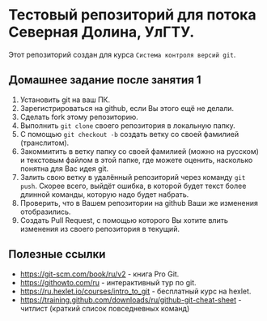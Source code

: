 # Тестовый репозиторий для потока Северная Долина, УлГТУ.

Этот репозиторий создан для курса `Система контроля версий git`.

## Домашнее задание после занятия 1

1. Установить git на ваш ПК.
2. Зарегистрироваться на github, если Вы этого ещё не делали.
3. Сделать fork этому репозиторию.
4. Выполнить `git clone` своего репозитория в локальную папку.
5. С помощью `git checkout -b` создать ветку со своей фамилией (транслитом).
6. Закоммитить в ветку папку со своей фамилией (можно на русском) и текстовым файлом в этой папке, где можете оценить, насколько понятна для Вас идея git.
7. Залить свою ветку в удалённый репозиторий через команду `git push`. Скорее всего, выйдёт ошибка, в которой будет текст более длинной команды, которую надо будет набрать.
8. Проверить, что в Вашем репозитории на github Ваши же изменения отобразились.
9. Создать Pull Request, с помощью которого Вы хотите влить изменения из своего репозитория в текущий.

## Полезные ссылки

- <https://git-scm.com/book/ru/v2> - книга Pro Git.
- <https://githowto.com/ru> - интерактивный тур по git.
- <https://ru.hexlet.io/courses/intro_to_git> - бесплатный курс на hexlet.
- <https://training.github.com/downloads/ru/github-git-cheat-sheet> - читлист (краткий список повседневных команд)
